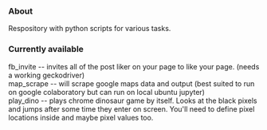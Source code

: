 ### About

Respository with python scripts for various tasks.

### Currently available

fb_invite -- invites all of the post liker on your page to like your page. (needs a working geckodriver)
<br>
map_scrape -- will scrape google maps data and output (best suited to run on google colaboratory but can run on local ubuntu jupyter)
<br>
play_dino -- plays chrome dinosaur game by itself. Looks at the black pixels and jumps after some time they enter on screen. You'll need to define pixel locations inside and maybe pixel values too. 
